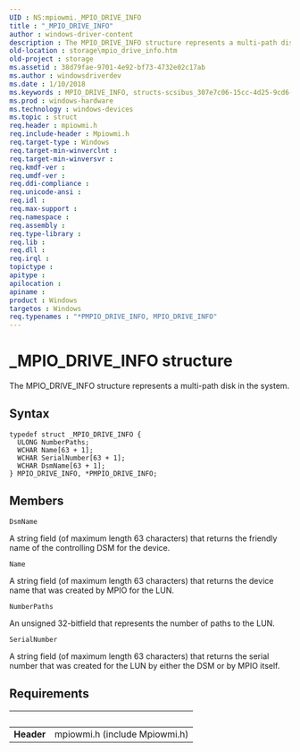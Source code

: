 ```yaml
---
UID : NS:mpiowmi._MPIO_DRIVE_INFO
title : "_MPIO_DRIVE_INFO"
author : windows-driver-content
description : The MPIO_DRIVE_INFO structure represents a multi-path disk in the system.
old-location : storage\mpio_drive_info.htm
old-project : storage
ms.assetid : 38d79fae-9701-4e92-bf73-4732e02c17ab
ms.author : windowsdriverdev
ms.date : 1/10/2018
ms.keywords : MPIO_DRIVE_INFO, structs-scsibus_307e7c06-15cc-4d25-9cd6-115370e20036.xml, PMPIO_DRIVE_INFO structure pointer [Storage Devices], MPIO_DRIVE_INFO structure [Storage Devices], _MPIO_DRIVE_INFO, PMPIO_DRIVE_INFO, mpiowmi/PMPIO_DRIVE_INFO, storage.mpio_drive_info, mpiowmi/MPIO_DRIVE_INFO, *PMPIO_DRIVE_INFO
ms.prod : windows-hardware
ms.technology : windows-devices
ms.topic : struct
req.header : mpiowmi.h
req.include-header : Mpiowmi.h
req.target-type : Windows
req.target-min-winverclnt : 
req.target-min-winversvr : 
req.kmdf-ver : 
req.umdf-ver : 
req.ddi-compliance : 
req.unicode-ansi : 
req.idl : 
req.max-support : 
req.namespace : 
req.assembly : 
req.type-library : 
req.lib : 
req.dll : 
req.irql : 
topictype : 
apitype : 
apilocation : 
apiname : 
product : Windows
targetos : Windows
req.typenames : "*PMPIO_DRIVE_INFO, MPIO_DRIVE_INFO"
---
```


# _MPIO_DRIVE_INFO structure
The MPIO_DRIVE_INFO structure represents a multi-path disk in the system.

## Syntax
````
typedef struct _MPIO_DRIVE_INFO {
  ULONG NumberPaths;
  WCHAR Name[63 + 1];
  WCHAR SerialNumber[63 + 1];
  WCHAR DsmName[63 + 1];
} MPIO_DRIVE_INFO, *PMPIO_DRIVE_INFO;
````

## Members


`DsmName`

A string field (of maximum length 63 characters) that returns the friendly name of the controlling DSM for the device.

`Name`

A string field (of maximum length 63 characters) that returns the device name that was created by MPIO for the LUN.

`NumberPaths`

An unsigned 32-bitfield that represents the number of paths to the LUN.

`SerialNumber`

A string field (of maximum length 63 characters) that returns the serial number that was created for the LUN by either the DSM or by MPIO itself.


## Requirements
| &nbsp; | &nbsp; |
| ---- |:---- |
| **Header** | mpiowmi.h (include Mpiowmi.h) |